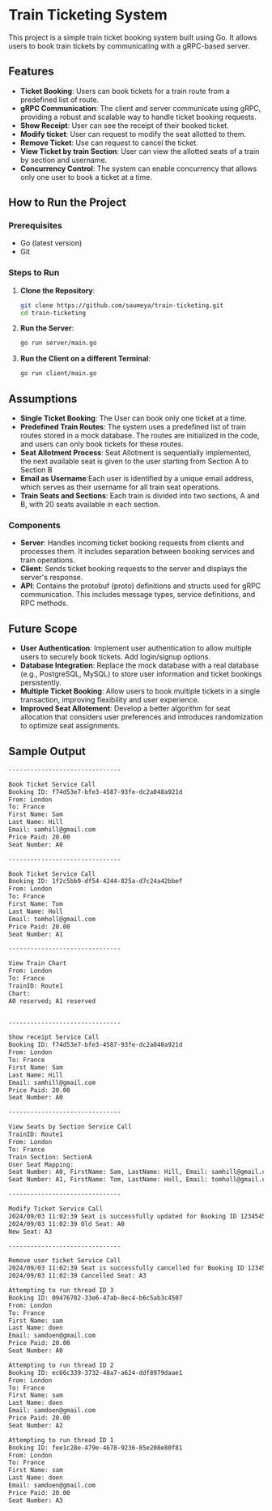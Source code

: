 # Train Ticketing System

This project is a simple train ticket booking system built using Go. It allows users to book train tickets by communicating with a gRPC-based server.

## Features

- **Ticket Booking**: Users can book tickets for a train route from a predefined list of route.
- **gRPC Communication**: The client and server communicate using gRPC, providing a robust and scalable way to handle ticket booking requests.
- **Show Receipt**: User can see the receipt of their booked ticket.
- **Modify ticket**: User can request to modify the seat allotted to them.
- **Remove Ticket**: Use can request to cancel the ticket.
- **View Ticket by train Section**: User can view the allotted seats of a train by section and username.
- **Concurrency Control**: The system can enable concurrency that allows only one user to book a ticket at a time.


## How to Run the Project

### Prerequisites

- Go (latest version)
- Git

### Steps to Run

1. **Clone the Repository**:
   ```bash
   git clone https://github.com/saumeya/train-ticketing.git
   cd train-ticketing
2. **Run the Server**:
   ```bash
   go run server/main.go
3. **Run the Client on a different Terminal**:
   ```bash
   go run client/main.go
   
## Assumptions

- **Single Ticket Booking**: The User can book only one ticket at a time.
- **Predefined Train Routes**: The system uses a predefined list of train routes stored in a mock database. The routes are initialized in the code, and users can only book tickets for these routes.
- **Seat Allotment Process**: Seat Allotment is sequentially implemented, the next available seat is given to the user starting from Section A to Section B
- **Email as Username**:Each user is identified by a unique email address, which serves as their username for all train seat operations.
- **Train Seats and Sections**: Each train is divided into two sections, A and B, with 20 seats available in each section.

### Components

- **Server**: Handles incoming ticket booking requests from clients and processes them. It includes separation between booking services and train operations.
- **Client**: Sends ticket booking requests to the server and displays the server's response.
- **API**: Contains the protobuf (proto) definitions and structs used for gRPC communication. This includes message types, service definitions, and RPC methods.
  
## Future Scope

- **User Authentication**: Implement user authentication to allow multiple users to securely book tickets. Add login/signup options.
- **Database Integration**: Replace the mock database with a real database (e.g., PostgreSQL, MySQL) to store user information and ticket bookings persistently.
- **Multiple Ticket Booking**: Allow users to book multiple tickets in a single transaction, improving flexibility and user experience.
- **Improved Seat Allotement**: Develop a better algorithm for seat allocation that considers user preferences and introduces randomization to optimize seat assignments.

## Sample Output

```bash
------------------------------- 

Book Ticket Service Call 
Booking ID: f74d53e7-bfe3-4587-93fe-dc2a048a921d
From: London
To: France
First Name: Sam
Last Name: Hill
Email: samhill@gmail.com
Price Paid: 20.00
Seat Number: A0

------------------------------- 

Book Ticket Service Call 
Booking ID: 1f2c5bb9-df54-4244-825a-d7c24a42bbef
From: London
To: France
First Name: Tom
Last Name: Holl
Email: tomholl@gmail.com
Price Paid: 20.00
Seat Number: A1

------------------------------- 

View Train Chart 
From: London
To: France
TrainID: Route1
Chart: 
A0 reserved; A1 reserved


------------------------------- 

Show receipt Service Call 
Booking ID: f74d53e7-bfe3-4587-93fe-dc2a048a921d
From: London
To: France
First Name: Sam
Last Name: Hill
Email: samhill@gmail.com
Price Paid: 20.00
Seat Number: A0

------------------------------- 

View Seats by Section Service Call 
TrainID: Route1
From: London
To: France
Train Section: SectionA
User Seat Mapping:
Seat Number: A0, FirstName: Sam, LastName: Hill, Email: samhill@gmail.com
Seat Number: A1, FirstName: Tom, LastName: Holl, Email: tomholl@gmail.com

------------------------------- 

Modify Ticket Service Call 
2024/09/03 11:02:39 Seat is successfully updated for Booking ID 12345454 
2024/09/03 11:02:39 Old Seat: A0
New Seat: A3

------------------------------- 

Remove user ticket Service Call 
2024/09/03 11:02:39 Seat is successfully cancelled for Booking ID 12345454 
2024/09/03 11:02:39 Cancelled Seat: A3

Attempting to run thread ID 3 
Booking ID: 09476702-33e6-47ab-8ec4-b6c5ab3c4507
From: London
To: France
First Name: sam
Last Name: doen
Email: samdoen@gmail.com
Price Paid: 20.00
Seat Number: A0

Attempting to run thread ID 2 
Booking ID: ec66c339-3732-48a7-a624-ddf8979daae1
From: London
To: France
First Name: sam
Last Name: doen
Email: samdoen@gmail.com
Price Paid: 20.00
Seat Number: A2

Attempting to run thread ID 1 
Booking ID: fee1c28e-479e-4678-9236-85e208e80f81
From: London
To: France
First Name: sam
Last Name: doen
Email: samdoen@gmail.com
Price Paid: 20.00
Seat Number: A3
